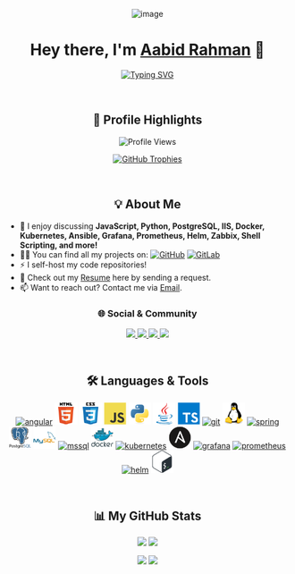 <!--Signed-by-Aabid-->
<p align="center""><img width="1920" height="1080" alt="image" src="https://github.com/user-attachments/assets/e28c24bb-4a02-4aa4-9e4c-dad55d99ab9a"/></p>
<h1 align="center">Hey there, I'm <a href="https://www.linkedin.com/in/aabidrahman/" target="_blank">Aabid Rahman</a> 👋</h1>

<p align="center"">
<a href="https://git.io/typing-svg">
    <img src="https://readme-typing-svg.demolab.com?font=Fira+Code&size=28&pause=1000&color=2EF72C&center=true&vCenter=true&width=600&lines=DevOps+Engineer;Full-Stack+Developer;Problem+Solver+%26+Debugger;Cloud+%7C+CI%2FCD+%7C+Automation;Always+Learning+Something+New;Open-Source+Enthusiast" alt="Typing SVG"/>
  </a>
</p>

<br>

<h2 align="center">🌟 Profile Highlights</h2>

<p align="center">
  <img src="https://komarev.com/ghpvc/?username=aabidrahman001&label=Profile%20views&color=0e75b6&style=flat-square" alt="Profile Views"/>
</p>

<p align="center">
  <a href="https://github.com/ryo-ma/github-profile-trophy">
    <img src="https://trophygh.kolioaris.xyz/?username=aabidrahman001&no-bg=true&no-frame=true&theme=darkhub&row=1&column=4" alt="GitHub Trophies"/>
  </a>
</p>

<br>

<h2 align="center">💡 About Me</h2>

- 💬 I enjoy discussing **JavaScript, Python, PostgreSQL, IIS, Docker, Kubernetes, Ansible, Grafana, Prometheus, Helm, Zabbix, Shell Scripting, and more!**  
- 👨‍💻 You can find all my projects on: [![GitHub](https://custom-icon-badges.demolab.com/badge/-GitHub-grey?style=for-the-badge&logoColor=white&logo=github)](https://github.com/aabidrahman001) [![GitLab](https://custom-icon-badges.demolab.com/badge/-GitLab-orange?style=for-the-badge&logoColor=white&logo=gitlab)](https://gitlab.com/aabidrahman)  
- ⚡ I self-host my code repositories!  
- 📄 Check out my [Resume](https://drive.google.com/file/d/1oEN4ydUxyowmMJaJsQCs_AqSH94uNNhY/view?usp=sharing) here by sending a request.
- 📫 Want to reach out? Contact me via [Email](mailto:aabidrahman001@gmail.com).

<h3 align="center">🌐 Social & Community</h3>
<p align="center">
  <a href="https://linkedin.com/in/aabidrahman" target="_blank">
    <img src="https://custom-icon-badges.demolab.com/badge/LinkedIn-0A66C2?style=for-the-badge&logo=linkedin-white&logoColor=white"/>
  </a>
  <a href="https://github.com/aabidrahman001" target="_blank">
    <img src="https://img.shields.io/badge/GitHub-100000?style=for-the-badge&logo=github&logoColor=white"/>
  </a>
  <a href="https://gitlab.com/aabidrahman" target="_blank">
    <img src="https://img.shields.io/badge/GitLab-FC6D26?style=for-the-badge&logo=gitlab&logoColor=white"/>
  </a>
  <a href="mailto:aabidrahman001@gmail.com" target="_blank">
    <img src="https://img.shields.io/badge/Email-D14836?style=for-the-badge&logo=gmail&logoColor=white"/>
  </a>
</p>

<br>

<h2 align="center">🛠 Languages & Tools</h2>

<p align="center"> 
  <a href="https://angular.io" target="_blank"><img src="https://angular.io/assets/images/logos/angular/angular.svg" alt="angular" width="40" height="40"/></a>
  <a href="https://www.w3.org/html/" target="_blank"><img src="https://raw.githubusercontent.com/devicons/devicon/master/icons/html5/html5-original-wordmark.svg" alt="html5" width="40" height="40"/></a>
  <a href="https://www.w3schools.com/css/" target="_blank"><img src="https://raw.githubusercontent.com/devicons/devicon/master/icons/css3/css3-original-wordmark.svg" alt="css3" width="40" height="40"/></a>
  <a href="https://developer.mozilla.org/en-US/docs/Web/JavaScript" target="_blank"><img src="https://raw.githubusercontent.com/devicons/devicon/master/icons/javascript/javascript-original.svg" alt="javascript" width="40" height="40"/></a>
  <a href="https://www.python.org" target="_blank"><img src="https://raw.githubusercontent.com/devicons/devicon/master/icons/python/python-original.svg" alt="python" width="40" height="40"/></a>
  <a href="https://www.java.com" target="_blank"><img src="https://raw.githubusercontent.com/devicons/devicon/master/icons/java/java-original.svg" alt="java" width="40" height="40"/></a>
  <a href="https://www.typescriptlang.org/" target="_blank"><img src="https://raw.githubusercontent.com/devicons/devicon/master/icons/typescript/typescript-original.svg" alt="typescript" width="40" height="40"/></a>
  <a href="https://git-scm.com/" target="_blank"><img src="https://www.vectorlogo.zone/logos/git-scm/git-scm-icon.svg" alt="git" width="40" height="40"/></a>
  <a href="https://www.linux.org/" target="_blank"><img src="https://raw.githubusercontent.com/devicons/devicon/master/icons/linux/linux-original.svg" alt="linux" width="40" height="40"/></a>
  <a href="https://spring.io/" target="_blank"><img src="https://www.vectorlogo.zone/logos/springio/springio-icon.svg" alt="spring" width="40" height="40"/></a><br>
  <a href="https://www.postgresql.org" target="_blank"><img src="https://raw.githubusercontent.com/devicons/devicon/master/icons/postgresql/postgresql-original-wordmark.svg" alt="postgresql" width="40" height="40"/></a>
  <a href="https://www.mysql.com/" target="_blank"><img src="https://raw.githubusercontent.com/devicons/devicon/master/icons/mysql/mysql-original-wordmark.svg" alt="mysql" width="40" height="40"/></a>
  <a href="https://www.microsoft.com/en-us/sql-server" target="_blank"><img src="https://www.svgrepo.com/show/303229/microsoft-sql-server-logo.svg" alt="mssql" width="40" height="40"/></a>
  <a href="https://www.docker.com/" target="_blank"><img src="https://raw.githubusercontent.com/devicons/devicon/master/icons/docker/docker-original-wordmark.svg" alt="docker" width="40" height="40"/></a>
  <a href="https://kubernetes.io/" target="_blank"><img src="https://www.vectorlogo.zone/logos/kubernetes/kubernetes-icon.svg" alt="kubernetes" width="40" height="40"/></a>
  <a href="https://www.ansible.com/" target="_blank"><img src="https://raw.githubusercontent.com/devicons/devicon/master/icons/ansible/ansible-original.svg" alt="ansible" width="40" height="40"/></a>
  <a href="https://grafana.com/" target="_blank"><img src="https://www.vectorlogo.zone/logos/grafana/grafana-icon.svg" alt="grafana" width="40" height="40"/></a>
  <a href="https://prometheus.io/" target="_blank"><img src="https://www.vectorlogo.zone/logos/prometheusio/prometheusio-icon.svg" alt="prometheus" width="40" height="40"/></a>
  <a href="https://helm.sh/" target="_blank"><img src="https://www.vectorlogo.zone/logos/helmsh/helmsh-icon.svg" alt="helm" width="40" height="40"/></a>
  <a href="https://www.gnu.org/software/bash/" target="_blank"><img src="https://raw.githubusercontent.com/devicons/devicon/master/icons/bash/bash-original.svg" alt="bash" width="40" height="40"/></a>
</p>

<br>

<h2 align="center">📊 My GitHub Stats</h2>

<p align="center">
  <img src="https://github-readme-stats.vercel.app/api/top-langs?username=aabidrahman001&layout=compact&theme=transparent&hide_border=true&title_color=FFFFFF&text_color=FFFFFF&hide_title=true" height="165"/>
  <img src="https://github-readme-stats.vercel.app/api?username=aabidrahman001&theme=transparent&show_icons=true&hide_border=true&title_color=FFFFFF&text_color=FFFFFF&icon_color=D47E00&ring_color=00EB29&rank_icon=github&custom_title=Overall%20GitHub%20Stats&hide_title=true" height="165"/>
</p>

<p align="center">
  <img src="https://git-streak-stats.vercel.app?user=aabidrahman001&theme=transparent&hide_border=true&stroke=00EB29&ring=D47E00&fire=D47E00&currStreakNum=FFFFFF&sideNums=FFFFFF&currStreakLabel=D47E00&sideLabels=EBEBEB&dates=D7D7D7" height="165"/> 
  <img src="https://github-readme-activity-graph.vercel.app/graph?username=aabidrahman001&theme=github-compact&grid=false&hide_border=true&hide_title=true" height="145"/>
    <!--snake-commits-charts->
</p>
